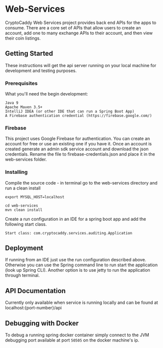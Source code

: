 # Web-Services

CryptoCaddy Web Services project provides back end APIs for the apps to consume.  There are a core set of APIs that allow users to create an account, add one to many exchange APIs to their account, and then view their coin listings.

## Getting Started

These instructions will get the api server running on your local machine for development and testing purposes.

### Prerequisites

What you'll need the begin development:

```
Java 9
Apache Maven 3.5+
IntelliJ IDEA (or other IDE that can run a Spring Boot App)
A Firebase authentication credential (https://firebase.google.com/)
```

### Firebase

This project uses Google Firebase for authentication.  You can create an account for free or use an existing one if you have it.  Once an account is created generate an admin sdk service account and download the json credentials.  Rename the file to firebase-credentials.json and place it in the web-services folder.

### Installing

Compile the source code - in terminal go to the web-services directory and run a clean install

```
export MYSQL_HOST=localhost

cd web-services
mvn clean install
```

Create a run configuration in an IDE for a spring boot app and add the following start class.

```
Start class: com.cryptocaddy.services.auditing.Application
```


## Deployment

If running from an IDE just use the run configuration described above.
Otherwise you can use the Spring command line to run start the application (look up Spring CLI).
Another option is to use jetty to run the application through terminal.

## API Documentation

Currently only available when service is running locally and can be found at localhost:{port-number}/api

## Debugging with Docker

To debug a running spring docker container simply connect to the JVM debugging port available at port `50505` on the docker machine's ip.
